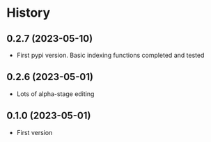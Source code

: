 # History

## 0.2.7 (2023-05-10)
* First pypi version. Basic indexing functions completed and tested

## 0.2.6 (2023-05-01)
* Lots of alpha-stage editing

## 0.1.0 (2023-05-01)
* First version
